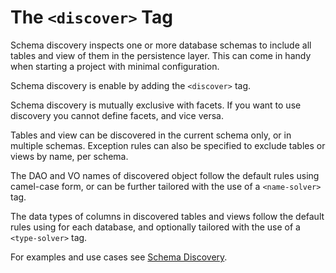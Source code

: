# The `<discover>` Tag

Schema discovery inspects one or more database schemas to include all tables and view of them in the persistence layer. This can come in handy when starting a project with minimal configuration.

Schema discovery is enable by adding the `<discover>` tag. 

Schema discovery is mutually exclusive with facets. If you want to use discovery you cannot define facets, and vice versa.

Tables and view can be discovered in the current schema only, or in multiple schemas. Exception rules can also be specified to exclude tables or
views by name, per schema.

The DAO and VO names of discovered object follow the default rules using camel-case form, or can be further tailored with the use of a `<name-solver>` tag.

The data types of columns in discovered tables and views follow the default rules using for each database, and optionally tailored with the use of a `<type-solver>` tag.

For examples and use cases see [Schema Discovery](../guides/schema-discovery.md).



